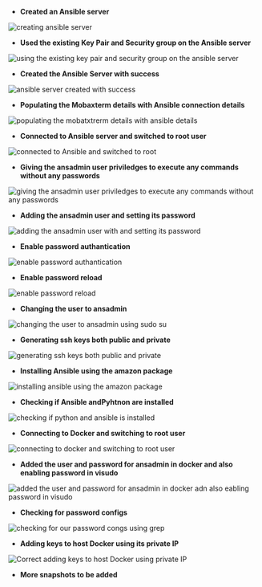 - **Created an Ansible server**

![creating ansible server](https://github.com/titusnangitech/Implemented-CI-CD-pipeline-devops-project/assets/128609800/3116efd7-90b7-4778-9b22-8f5dc74ad6ac)

- **Used the existing Key Pair and Security group on the Ansible server**


![using the existing key pair and security group on the ansible server](https://github.com/titusnangitech/Implemented-CI-CD-pipeline-devops-project/assets/128609800/308d78c2-d12a-4cab-a817-aa54532dc6af)

- **Created the Ansible Server with success**
  
![ansible server created with success](https://github.com/titusnangitech/Implemented-CI-CD-pipeline-devops-project/assets/128609800/762f8fee-5708-459e-a52d-de0ceecbcafd)

- **Populating the Mobaxterm details with Ansible connection details**

  
![populating the mobatxtrerm details with ansible details](https://github.com/titusnangitech/Implemented-CI-CD-pipeline-devops-project/assets/128609800/3ec77aa1-5dec-41c2-a9af-131f109fe78e)


- **Connected to Ansible server and switched to root user**

  
![connected to Ansible and switched to root](https://github.com/titusnangitech/Implemented-CI-CD-pipeline-devops-project/assets/128609800/7eea27a4-7b2a-4cb2-b0f8-7684033122f0)

- **Giving the ansadmin user priviledges to execute any commands without any passwords**

  
![giving the ansadmin user priviledges to execute any commands without any passwords](https://github.com/titusnangitech/Implemented-CI-CD-pipeline-devops-project/assets/128609800/db682892-0829-4708-9ad7-e04328c0e381)

- **Adding the ansadmin user and setting its password**
  
![adding the ansadmin user with and setting its password](https://github.com/titusnangitech/Implemented-CI-CD-pipeline-devops-project/assets/128609800/3eb20282-9293-4e7a-aaa0-44f2fe351a37)

- **Enable password authantication**

  
![enable password authantication](https://github.com/titusnangitech/Implemented-CI-CD-pipeline-devops-project/assets/128609800/566b8d33-3fcb-49e9-8d62-95b2ccb623ac)

- **Enable password reload**

  
![enable password reload](https://github.com/titusnangitech/Implemented-CI-CD-pipeline-devops-project/assets/128609800/678f6774-a686-4abc-9bad-905ad93bb81b)

- **Changing the user to ansadmin**

  
![changing the user to ansadmin using sudo su](https://github.com/titusnangitech/Implemented-CI-CD-pipeline-devops-project/assets/128609800/4c8d0925-a205-4941-91e4-e575af46ad3d)

- **Generating ssh keys both public and private**

  
![generating ssh keys both public and private](https://github.com/titusnangitech/Implemented-CI-CD-pipeline-devops-project/assets/128609800/6c7a322f-bab2-466e-a4d1-f1998313f5c8)

- **Installing Ansible using the amazon package**

  
![installing ansible using the amazon package](https://github.com/titusnangitech/Implemented-CI-CD-pipeline-devops-project/assets/128609800/8fcd5abe-5a5b-419a-979c-bb79763af68d)


- **Checking if Ansible andPyhtnon are installed**

  
![checking if python and ansible is installed](https://github.com/titusnangitech/Implemented-CI-CD-pipeline-devops-project/assets/128609800/23c720e1-52f8-4984-98fc-a657ee1f9e3f)


- **Connecting to Docker and switching to root user**

  
![connecting to docker and switching to root user](https://github.com/titusnangitech/Implemented-CI-CD-pipeline-devops-project/assets/128609800/2fdbb096-6221-4f72-8678-73453e27d6ed)

- **Added the user and password for ansadmin in docker and also enabling password in visudo**

  
![added the user and password for ansadmin in docker adn also eabling password in visudo](https://github.com/titusnangitech/Implemented-CI-CD-pipeline-devops-project/assets/128609800/442ee924-8bb9-49d7-a360-be3a82e72c8d)

- **Checking for password configs**

  
![checking for our password congs using grep](https://github.com/titusnangitech/Implemented-CI-CD-pipeline-devops-project/assets/128609800/ec6d9dc7-5d20-479d-8a8f-dcf722500374)


- **Adding keys to host Docker using its private IP**

![Correct adding keys to host Docker using private IP](https://github.com/titusnangitech/Implemented-CI-CD-pipeline-devops-project/assets/128609800/e5c71480-224f-432f-be10-201481ca9b2a)

- **More snapshots to be added**
